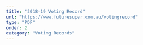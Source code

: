 ```yaml
---
title: "2018-19 Voting Record"
url: "https://www.futuresuper.com.au/votingrecord"
type: "PDF"
order: 2
category: "Voting Records"
---
```

